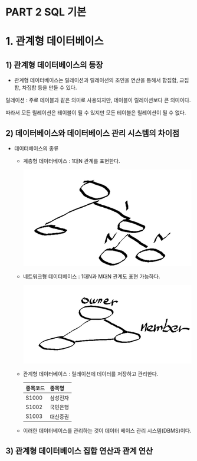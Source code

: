# PART 2 SQL 기본



# 1. 관계형 데이터베이스



## 1) 관계형 데이터베이스의 등장

- 관계형 데이터베이스는 릴레이션과 릴레이션의 조인을 연산을 통해서 합집합, 교집합, 차집합 등을 만들 수 있다.

릴레이션 : 주로 테이블과 같은 의미로 사용되지만, 테이블이 릴레이션보다 큰 의미이다.

따라서 모든 릴레이션은 테이블이 될 수 있지만 모든 테이블은 릴레이션이 될 수 없다.



## 2) 데이터베이스와 데이터베이스 관리 시스템의 차이점

- 데이터베이스의 종류

  - 계층형 데이터베이스 : 1대N 관계를 표현한다.

    ![image-20211007151152800](./md-images/image-20211007151152800.png)	

  - 네트워크형 데이터베이스 : 1대N과 M대N 관계도 표현 가능하다.

    ![image-20211007151312792](./md-images/image-20211007151312792.png)	

  - 관계형 데이터베이스 : 릴레이션에 데이터를 저장하고 관리한다.

    | 종목코드 | 종목명   |
    | -------- | -------- |
    | S1000    | 삼성전자 |
    | S1002    | 국민은행 |
    | S1003    | 대신증권 |

  

  - 이러한 데이터베이스를 관리하는 것이 데이터 베이스 관리 시스템(DBMS)이다.



## 3) 관계형 데이터베이스 집합 연산과 관계 연산